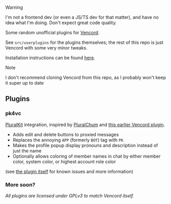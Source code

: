 
> [!WARNING]
> I'm not a frontend dev (or even a JS/TS dev for that matter), and have no idea what I'm doing.
> Don't expect great code quality.

Some random unofficial plugins for [Vencord](https://github.com/Vendicated/Vencord/).

See `src/userplugins` for the plugins themselves; the rest of this repo is just Vencord with some very minor tweaks.

Installation instructions can be found [here](https://docs.vencord.dev/installing/custom-plugins/).

> [!NOTE]
> I don't recommend cloning Vencord from this repo, as I probably won't keep it super up to date

## Plugins

### pk4vc

[PluralKit](https://pluralkit.me/) integration, inspired by [PluralChum](https://github.com/estroBiologist/pluralchum) and [this earlier Vencord plugin](https://github.com/Vendicated/Vencord/pull/2536/).

- Adds edit and delete buttons to proxied messages
- Replaces the annoying `APP` (formerly `BOT`) tag with `PK`
- Makes the profile popup display pronouns and description instead of just the name
- Optionally allows coloring of member names in chat by either member color, system color, or highest account role color

(see [the plugin itself](src/userplugins/pk4vc/index.tsx) for known issues and more information)

### More soon?


*All plugins are licensed under GPLv3 to match Vencord itself.*
